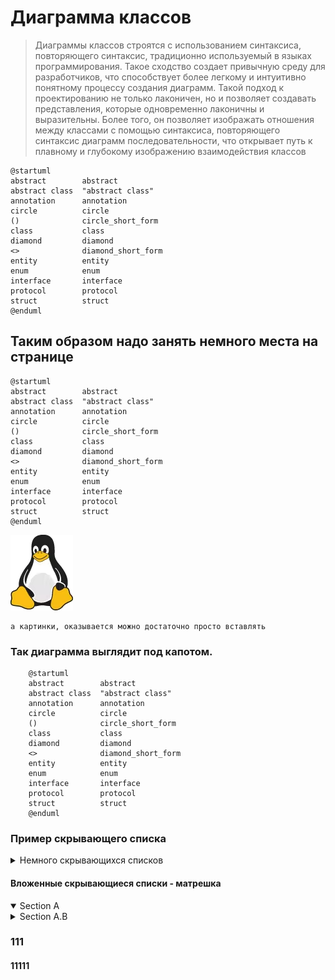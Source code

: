 # Диаграмма классов 

> Диаграммы классов строятся с использованием синтаксиса, повторяющего синтаксис, традиционно используемый в языках программирования. Такое сходство создает привычную среду для разработчиков, что способствует более легкому и интуитивно понятному процессу создания диаграмм.
> Такой подход к проектированию не только лаконичен, но и позволяет создавать представления, которые одновременно лаконичны и выразительны. Более того, он позволяет изображать отношения между классами с помощью синтаксиса, повторяющего синтаксис диаграмм последовательности, 
> что открывает путь к плавному и глубокому изображению взаимодействия классов

```puml
@startuml
abstract        abstract
abstract class  "abstract class"
annotation      annotation
circle          circle
()              circle_short_form
class           class
diamond         diamond
<>              diamond_short_form
entity          entity
enum            enum
interface       interface
protocol        protocol
struct          struct
@enduml
```
## Таким образом надо занять немного места на странице
```puml
@startuml
abstract        abstract
abstract class  "abstract class"
annotation      annotation
circle          circle
()              circle_short_form
class           class
diamond         diamond
<>              diamond_short_form
entity          entity
enum            enum
interface       interface
protocol        protocol
struct          struct
@enduml
```
![img.png](img.png) 

    а картинки, оказывается можно достаточно просто вставлять

### Так диаграмма выглядит под капотом.

``` 
    @startuml
    abstract        abstract
    abstract class  "abstract class"
    annotation      annotation
    circle          circle
    ()              circle_short_form
    class           class
    diamond         diamond
    <>              diamond_short_form
    entity          entity
    enum            enum
    interface       interface
    protocol        protocol
    struct          struct
    @enduml
```
### Пример скрывающего списка
<details>
  <summary>Немного скрывающихся списков</summary>
  <b>WOW, SO BOLD</b>
</details>


#### Вложенные скрывающиеся списки - матрешка

<details open>
<summary>Section A</summary>
<details>
<summary>Section A.B</summary>
<details>
<summary>Section A.B.C</summary>
<details>
<summary>Section A.B.C.D</summary>
  Done!
</details>
</details>
</details>
</details>

### 111

#### 11111
